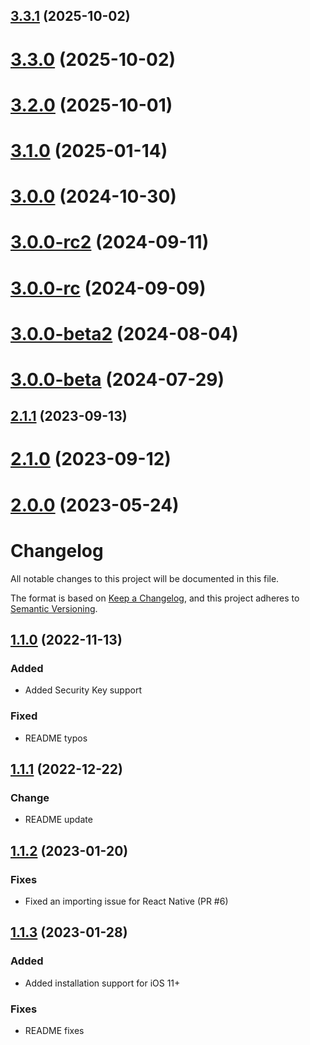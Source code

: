 

## [3.3.1](https://github.com/f-23/react-native-passkey/compare/v3.3.0...v3.3.1) (2025-10-02)

# [3.3.0](https://github.com/f-23/react-native-passkey/compare/v3.2.0...v3.3.0) (2025-10-02)

# [3.2.0](https://github.com/f-23/react-native-passkey/compare/v3.1.0...v3.2.0) (2025-10-01)

# [3.1.0](https://github.com/f-23/react-native-passkey/compare/v3.0.0...v3.1.0) (2025-01-14)

# [3.0.0](https://github.com/f-23/react-native-passkey/compare/v3.0.0-rc2...v3.0.0) (2024-10-30)

# [3.0.0-rc2](https://github.com/f-23/react-native-passkey/compare/v3.0.0-rc...v3.0.0-rc2) (2024-09-11)

# [3.0.0-rc](https://github.com/f-23/react-native-passkey/compare/v3.0.0-beta2...v3.0.0-rc) (2024-09-09)

# [3.0.0-beta2](https://github.com/f-23/react-native-passkey/compare/v3.0.0-beta...v3.0.0-beta2) (2024-08-04)

# [3.0.0-beta](https://github.com/f-23/react-native-passkey/compare/v2.1.1...v3.0.0-beta) (2024-07-29)

## [2.1.1](https://github.com/f-23/react-native-passkey/compare/v2.1.0...v2.1.1) (2023-09-13)

# [2.1.0](https://github.com/f-23/react-native-passkey/compare/v2.0.0...v2.1.0) (2023-09-12)

# [2.0.0](https://github.com/f-23/react-native-passkey/compare/v1.1.3...v2.0.0) (2023-05-24)

# Changelog

All notable changes to this project will be documented in this file.

The format is based on [Keep a Changelog](https://keepachangelog.com/en/1.0.0/),
and this project adheres to [Semantic Versioning](https://semver.org/spec/v2.0.0.html).

## [1.1.0](https://github.com/mTRx0/react-native-passkey/compare/v1.0.3...v1.1.0) (2022-11-13)

### Added

- Added Security Key support

### Fixed

- README typos

## [1.1.1](https://github.com/mTRx0/react-native-passkey/compare/v1.1.0...v1.1.1) (2022-12-22)

### Change

- README update

## [1.1.2](https://github.com/mTRx0/react-native-passkey/compare/v1.1.1...v1.1.2) (2023-01-20)

### Fixes

- Fixed an importing issue for React Native (PR #6)

## [1.1.3](https://github.com/mTRx0/react-native-passkey/compare/v1.1.2...v1.1.3) (2023-01-28)

### Added

- Added installation support for iOS 11+

### Fixes

- README fixes
